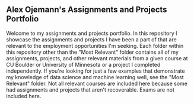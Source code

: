## Alex Ojemann's Assignments and Projects Portfolio

Welcome to my assignments and projects portfolio. In this repository I showcase the assignments and projects I have been a part of that are relevant to the employment opportunities I'm seeking. Each folder within this repository other than the "Most Relevant" folder contains all of my assignments, projects, and other relevant materials from a given course at CU Boulder or University of Minnesota or a project I completed independently. If you're looking for just a few examples that demonstrate my knowledge of data science and machine learning well, see the "Most Relevant" folder. Not all relevant courses are included here because some had assignments and projects that aren't recoverable. Exams are not included here.
